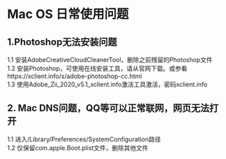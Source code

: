 # Mac OS 日常使用问题

## 1.Photoshop无法安装问题
1.1 安装AdobeCreativeCloudCleanerTool，删除之前残留的Photoshop文件  
1.2 安装Photoshop，可使用在线安装工具，请从官网下载。或参看https://xclient.info/s/adobe-photoshop-cc.html  
1.3 使用Adobe_Zii_2020_v5.1_xclient.info激活工具激活，密码xclient.info  

## 2. Mac DNS问题，QQ等可以正常联网，网页无法打开
1.1 进入/Library/Preferences/SystemConfiguration路径  
1.2 仅保留com.apple.Boot.plist文件，删除其他文件
